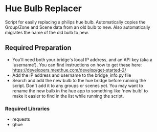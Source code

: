 # Hue Bulb Replacer
Script for easily replacing a philips hue bulb. Automatically copies the Group/Zone and Scene data from an old bulb to new. Also automatically migrates the name of the old bulb to new.

## Required Preparation
- You'll need both your bridge's local IP address, and an API key (aka a 'username'). You can find instructions on how to get these here: https://developers.meethue.com/develop/get-started-2/
- Add the IP address and username to the bridge_info.py file
- Search and add the new bulb to the hue bridge before running the script. Don't add it to any groups or scenes yet. You may want to rename the new bulb in the hue app to something like 'new bulb' to make it easier to find in the list while running the script.

### Required Libraries
- requests
- qhue
